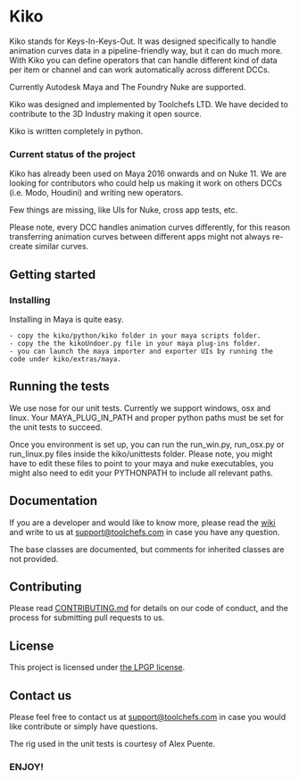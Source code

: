 # Kiko

Kiko stands for Keys-In-Keys-Out. It was designed specifically to handle animation curves data in a pipeline-friendly way, but it can do much more.
With Kiko you can define operators that can handle different kind of data per item or channel and can work automatically across different DCCs.

Currently Autodesk Maya and The Foundry Nuke are supported. 

Kiko was designed and implemented by Toolchefs LTD. We have decided to contribute to the 3D Industry making it open source.

Kiko is written completely in python.

### Current status of the project

Kiko has already been used on Maya 2016 onwards and on Nuke 11. 
We are looking for contributors who could help us making it work on others DCCs (i.e. Modo, Houdini) and writing new operators.

Few things are missing, like UIs for Nuke, cross app tests, etc.

Please note, every DCC handles animation curves differently, for this reason transferring animation curves between different apps might not always re-create similar curves.

## Getting started

### Installing
Installing in Maya is quite easy.
```
- copy the kiko/python/kiko folder in your maya scripts folder.
- copy the the kikoUndoer.py file in your maya plug-ins folder.
- you can launch the maya importer and exporter UIs by running the code under kiko/extras/maya.
```

## Running the tests
We use nose for our unit tests. Currently we support windows, osx and linux.
Your MAYA_PLUG_IN_PATH and proper python paths must be set for the unit tests to succeed.

Once you environment is set up, you can run the run_win.py, run_osx.py or run_linux.py files inside the kiko/unittests folder. Please note, you might have to edit these files to point to your maya and nuke executables, you might also need to edit your PYTHONPATH to include all relevant paths.

## Documentation
If you are a developer and would like to know more, please read the [wiki](https://github.com/danielefederico/kiko/wiki) and write to us at support@toolchefs.com in case you have any question.

The base classes are documented, but comments for inherited classes are not provided.

## Contributing

Please read [CONTRIBUTING.md](CONTRIBUTING.md) for details on our code of conduct, and the process for submitting pull requests to us.

## License

This project is licensed under [the LPGP license](http://www.gnu.org/licenses/).

## Contact us

Please feel free to contact us at support@toolchefs.com in case you would like contribute or simply have questions.

The rig used in the unit tests is courtesy of Alex Puente.

### ENJOY!





